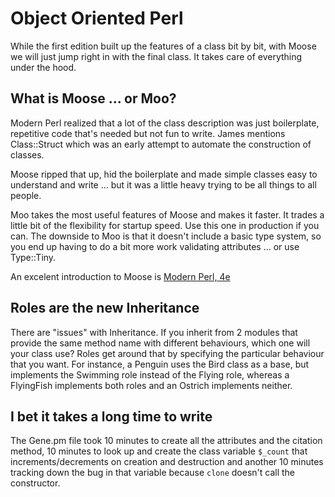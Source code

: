 # Object Oriented Perl

While the first edition built up the features of a class bit by bit,
with Moose we will just jump right in with the final class.
It takes care of everything under the hood.

## What is Moose ... or Moo?

Modern Perl realized that a lot of the class description was just boilerplate,
repetitive code that's needed but not fun to write.
James mentions Class::Struct which was an early attempt to automate the construction
of classes.

Moose ripped that up, hid the boilerplate and made simple classes easy to understand and write
... but it was a little heavy trying to be all things to all people.

Moo takes the most useful features of Moose and makes it faster.
It trades a little bit of the flexibility for startup speed.
Use this one in production if you can.
The downside to Moo is that it doesn't include a basic type system, so
you end up having to do a bit more work validating attributes ... or use Type::Tiny.

An excelent introduction to Moose is
[Modern Perl, 4e](http://modernperlbooks.com/books/modern_perl_2016/index.html)

## Roles are the new Inheritance

There are "issues" with Inheritance. If you inherit from 2 modules that provide
the same method name with different behaviours, which one will your class use?
Roles get around that by specifying the particular behaviour that you want.
For instance, a Penguin uses the Bird class as a base, but implements the Swimming role
instead of the Flying role, whereas a FlyingFish implements both roles
and an Ostrich implements neither.

## I bet it takes a long time to write

The Gene.pm file took 10 minutes to create all the attributes and the citation method,
10 minutes to look up and create the class variable `$_count` that increments/decrements
on creation and destruction and another 10 minutes tracking down the bug in that variable
because `clone` doesn't call the constructor.
